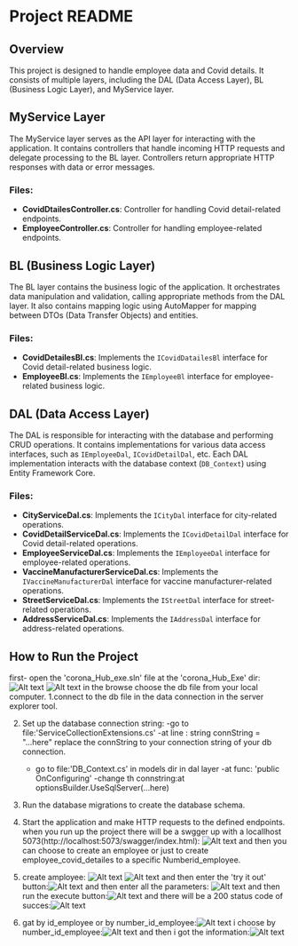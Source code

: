 # Project README

## Overview

This project is designed to handle employee data and Covid details. It consists of multiple layers, including the DAL (Data Access Layer), BL (Business Logic Layer), and MyService layer.


## MyService Layer
The MyService layer serves as the API layer for interacting with the application. It contains controllers that handle incoming HTTP requests and delegate processing to the BL layer. Controllers return appropriate HTTP responses with data or error messages.

### Files:
- **CovidDtailesController.cs**: Controller for handling Covid detail-related endpoints.
- **EmployeeController.cs**: Controller for handling employee-related endpoints.


## BL (Business Logic Layer)
The BL layer contains the business logic of the application. It orchestrates data manipulation and validation, calling appropriate methods from the DAL layer. It also contains mapping logic using AutoMapper for mapping between DTOs (Data Transfer Objects) and entities.

### Files:
- **CovidDetailesBl.cs**: Implements the `ICovidDatailesBl` interface for Covid detail-related business logic.
- **EmployeeBl.cs**: Implements the `IEmployeeBl` interface for employee-related business logic.


## DAL (Data Access Layer)
The DAL is responsible for interacting with the database and performing CRUD operations. It contains implementations for various data access interfaces, such as `IEmployeeDal`, `ICovidDetailDal`, etc. Each DAL implementation interacts with the database context (`DB_Context`) using Entity Framework Core.

### Files:
- **CityServiceDal.cs**: Implements the `ICityDal` interface for city-related operations.
- **CovidDetailServiceDal.cs**: Implements the `ICovidDetailDal` interface for Covid detail-related operations.
- **EmployeeServiceDal.cs**: Implements the `IEmployeeDal` interface for employee-related operations.
- **VaccineManufacturerServiceDal.cs**: Implements the `IVaccineManufacturerDal` interface for vaccine manufacturer-related operations.
- **StreetServiceDal.cs**: Implements the `IStreetDal` interface for street-related operations.
- **AddressServiceDal.cs**: Implements the `IAddressDal` interface for address-related operations.


## How to Run the Project
first- open the 'corona_Hub_exe.sln' file at the 'corona_Hub_Exe' dir:
![Alt text](image-10.png)
![Alt text](image-11.png)
in the browse choose the db file from your local computer.
1.connect to the db file in the data connection in the server explorer tool.

2. Set up the database connection string:
      -go to file:'ServiceCollectionExtensions.cs'
      -at line :            string connString = "...here" replace the connString to your connection string of your db connection.
      - go to file:'DB_Context.cs' in models dir in dal layer 
      -at func: 'public OnConfiguring' 
      -change th connstring:at optionsBuilder.UseSqlServer(...here)

3. Run the database migrations to create the database schema.

4. Start the application and make HTTP requests to the defined endpoints.
when you run up the project there will be a swgger up with a locallhost 5073(http://localhost:5073/swagger/index.html):
![Alt text](image.png)
and then you can choose to create an employee or just to create employee_covid_detailes to a specific Numberid_employee.
1. create amployee:
![Alt text](image-1.png)
![Alt text](image-2.png)
and then enter the 'try it out' button:![Alt text](image-3.png)
and then enter all the parameters:
![Alt text](image-4.png)
and then run the execute button:![Alt text](image-5.png)
and there will be a 200 status code of succes:![Alt text](image-6.png)

2. gat by id_employee or by number_id_employee:![Alt text](image-7.png)
i choose by number_id_employee:![Alt text](image-8.png)
and then i got the information:![Alt text](image-9.png)

